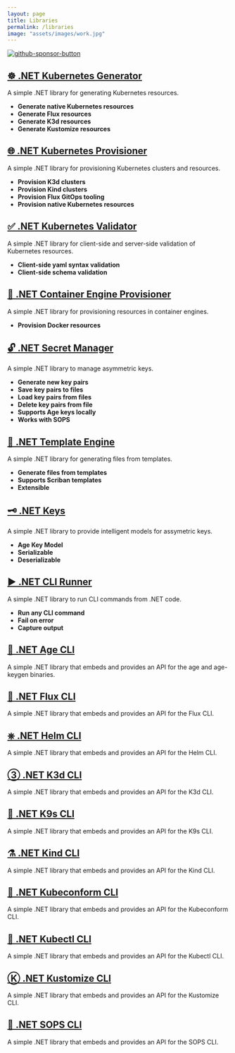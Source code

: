 ```yaml
---
layout: page
title: Libraries
permalink: /libraries
image: "assets/images/work.jpg"
---
```


[![github-sponsor-button](https://img.shields.io/static/v1?label=Sponsor&message=%E2%9D%A4&logo=GitHub&color=%23fe8e86)](https://github.com/sponsors/devantler)

## [☸️ .NET Kubernetes Generator](https://github.com/devantler/dotnet-kubernetes-generator)

A simple .NET library for generating Kubernetes resources.

- **Generate native Kubernetes resources**
- **Generate Flux resources**
- **Generate K3d resources**
- **Generate Kustomize resources**

## [🌐 .NET Kubernetes Provisioner](https://github.com/devantler/dotnet-kubernetes-provisioner)

A simple .NET library for provisioning Kubernetes clusters and resources.

- **Provision K3d clusters**
- **Provision Kind clusters**
- **Provision Flux GitOps tooling**
- **Provision native Kubernetes resources**

## [✅ .NET Kubernetes Validator](https://github.com/devantler/dotnet-kubernetes-validator)

A simple .NET library for client-side and server-side validation of Kubernetes resources.

- **Client-side yaml syntax validation**
- **Client-side schema validation**

## [🐳 .NET Container Engine Provisioner](https://github.com/devantler/dotnet-container-engine-provisioner)

A simple .NET library for provisioning resources in container engines.

- **Provision Docker resources**

## [🔓 .NET Secret Manager](https://github.com/devantler/dotnet-secret-manager)

A simple .NET library to manage asymmetric keys.

- **Generate new key pairs**
- **Save key pairs to files**
- **Load key pairs from files**
- **Delete key pairs from file**
- **Supports Age keys locally**
- **Works with SOPS**

## [📄 .NET Template Engine](https://github.com/devantler/dotnet-template-engine)

A simple .NET library for generating files from templates.

- **Generate files from templates**
- **Supports Scriban templates**
- **Extensible**

## [🗝️ .NET Keys](https://github.com/devantler/dotnet-keys)

A simple .NET library to provide intelligent models for assymetric keys.

- **Age Key Model**
- **Serializable**
- **Deserializable**

## [▶️ .NET CLI Runner](https://github.com/devantler/dotnet-cli-runner)

A simple .NET library to run CLI commands from .NET code.

- **Run any CLI command**
- **Fail on error**
- **Capture output**

## [🔑 .NET Age CLI](https://github.com/devantler/dotnet-age-cli)

A simple .NET library that embeds and provides an API for the age and age-keygen binaries.

## [🔁 .NET Flux CLI](https://github.com/devantler/dotnet-flux-cli)

A simple .NET library that embeds and provides an API for the Flux CLI.

## [⎈ .NET Helm CLI](https://github.com/devantler/dotnet-helm-cli)

A simple .NET library that embeds and provides an API for the Helm CLI.

## [③ .NET K3d CLI](https://github.com/devantler/dotnet-k3d-cli)

A simple .NET library that embeds and provides an API for the K3d CLI.

## [🐶 .NET K9s CLI](https://github.com/devantler/dotnet-k9s-cli)

A simple .NET library that embeds and provides an API for the K9s CLI.

## [⚗️ .NET Kind CLI](https://github.com/devantler/dotnet-kind-cli)

A simple .NET library that embeds and provides an API for the Kind CLI.

## [🔎 .NET Kubeconform CLI](https://github.com/devantler/dotnet-kubeconform-cli)

A simple .NET library that embeds and provides an API for the Kubeconform CLI.

## [🔧 .NET Kubectl CLI](https://github.com/devantler/dotnet-kubectl-cli)

A simple .NET library that embeds and provides an API for the Kubectl CLI.

## [Ⓚ .NET Kustomize CLI](https://github.com/devantler/dotnet-kustomize-cli)

A simple .NET library that embeds and provides an API for the Kustomize CLI.

## [🔐 .NET SOPS CLI](https://github.com/devantler/dotnet-sops-cli)

A simple .NET library that embeds and provides an API for the SOPS CLI.
